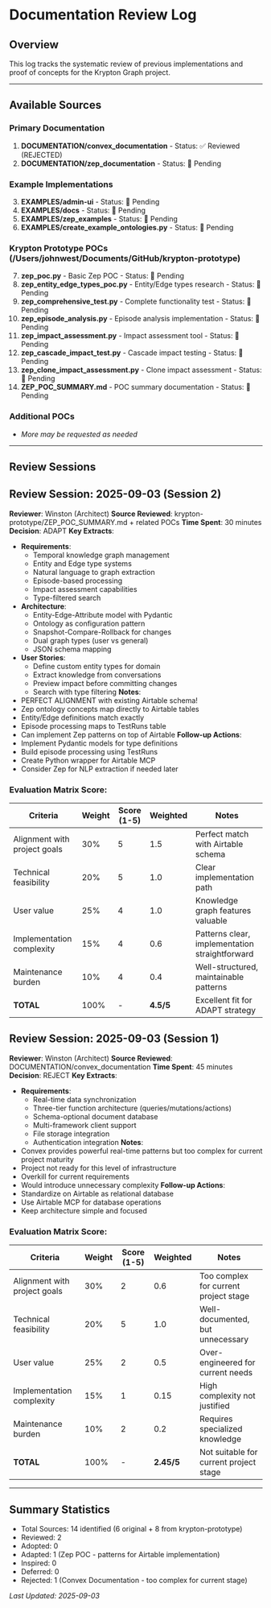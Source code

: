 # Documentation Review Log

## Overview
This log tracks the systematic review of previous implementations and proof of concepts for the Krypton Graph project.

---

## Available Sources

### Primary Documentation
1. **DOCUMENTATION/convex_documentation** - Status: ✅ Reviewed (REJECTED)
2. **DOCUMENTATION/zep_documentation** - Status: 🔄 Pending

### Example Implementations
3. **EXAMPLES/admin-ui** - Status: 🔄 Pending
4. **EXAMPLES/docs** - Status: 🔄 Pending
5. **EXAMPLES/zep_examples** - Status: 🔄 Pending
6. **EXAMPLES/create_example_ontologies.py** - Status: 🔄 Pending

### Krypton Prototype POCs (/Users/johnwest/Documents/GitHub/krypton-prototype)
7. **zep_poc.py** - Basic Zep POC - Status: 🔄 Pending
8. **zep_entity_edge_types_poc.py** - Entity/Edge types research - Status: 🔄 Pending
9. **zep_comprehensive_test.py** - Complete functionality test - Status: 🔄 Pending
10. **zep_episode_analysis.py** - Episode analysis implementation - Status: 🔄 Pending
11. **zep_impact_assessment.py** - Impact assessment tool - Status: 🔄 Pending
12. **zep_cascade_impact_test.py** - Cascade impact testing - Status: 🔄 Pending
13. **zep_clone_impact_assessment.py** - Clone impact assessment - Status: 🔄 Pending
14. **ZEP_POC_SUMMARY.md** - POC summary documentation - Status: 🔄 Pending

### Additional POCs
- *More may be requested as needed*

---

## Review Sessions

## Review Session: 2025-09-03 (Session 2)
**Reviewer**: Winston (Architect)
**Source Reviewed**: krypton-prototype/ZEP_POC_SUMMARY.md + related POCs
**Time Spent**: 30 minutes
**Decision**: ADAPT
**Key Extracts**:
- **Requirements**:
  - Temporal knowledge graph management
  - Entity and Edge type systems
  - Natural language to graph extraction
  - Episode-based processing
  - Impact assessment capabilities
  - Type-filtered search
- **Architecture**:
  - Entity-Edge-Attribute model with Pydantic
  - Ontology as configuration pattern
  - Snapshot-Compare-Rollback for changes
  - Dual graph types (user vs general)
  - JSON schema mapping
- **User Stories**:
  - Define custom entity types for domain
  - Extract knowledge from conversations
  - Preview impact before committing changes
  - Search with type filtering
**Notes**:
- PERFECT ALIGNMENT with existing Airtable schema!
- Zep ontology concepts map directly to Airtable tables
- Entity/Edge definitions match exactly
- Episode processing maps to TestRuns table
- Can implement Zep patterns on top of Airtable
**Follow-up Actions**:
- Implement Pydantic models for type definitions
- Build episode processing using TestRuns
- Create Python wrapper for Airtable MCP
- Consider Zep for NLP extraction if needed later

### Evaluation Matrix Score:

| Criteria | Weight | Score (1-5) | Weighted | Notes |
|----------|--------|-------------|----------|-------|
| Alignment with project goals | 30% | 5 | 1.5 | Perfect match with Airtable schema |
| Technical feasibility | 20% | 5 | 1.0 | Clear implementation path |
| User value | 25% | 4 | 1.0 | Knowledge graph features valuable |
| Implementation complexity | 15% | 4 | 0.6 | Patterns clear, implementation straightforward |
| Maintenance burden | 10% | 4 | 0.4 | Well-structured, maintainable patterns |
| **TOTAL** | 100% | - | **4.5/5** | Excellent fit for ADAPT strategy |

## Review Session: 2025-09-03 (Session 1)
**Reviewer**: Winston (Architect)
**Source Reviewed**: DOCUMENTATION/convex_documentation
**Time Spent**: 45 minutes
**Decision**: REJECT
**Key Extracts**:
- **Requirements**: 
  - Real-time data synchronization
  - Three-tier function architecture (queries/mutations/actions)
  - Schema-optional document database
  - Multi-framework client support
  - File storage integration
  - Authentication integration
**Notes**: 
- Convex provides powerful real-time patterns but too complex for current project maturity
- Project not ready for this level of infrastructure
- Overkill for current requirements
- Would introduce unnecessary complexity
**Follow-up Actions**:
- Standardize on Airtable as relational database
- Use Airtable MCP for database operations
- Keep architecture simple and focused

### Evaluation Matrix Score:

| Criteria | Weight | Score (1-5) | Weighted | Notes |
|----------|--------|-------------|----------|-------|
| Alignment with project goals | 30% | 2 | 0.6 | Too complex for current project stage |
| Technical feasibility | 20% | 5 | 1.0 | Well-documented, but unnecessary |
| User value | 25% | 2 | 0.5 | Over-engineered for current needs |
| Implementation complexity | 15% | 1 | 0.15 | High complexity not justified |
| Maintenance burden | 10% | 2 | 0.2 | Requires specialized knowledge |
| **TOTAL** | 100% | - | **2.45/5** | Not suitable for current project stage |

---

## Summary Statistics
- Total Sources: 14 identified (6 original + 8 from krypton-prototype)
- Reviewed: 2
- Adopted: 0
- Adapted: 1 (Zep POC - patterns for Airtable implementation)
- Inspired: 0
- Deferred: 0
- Rejected: 1 (Convex Documentation - too complex for current stage)

*Last Updated: 2025-09-03*